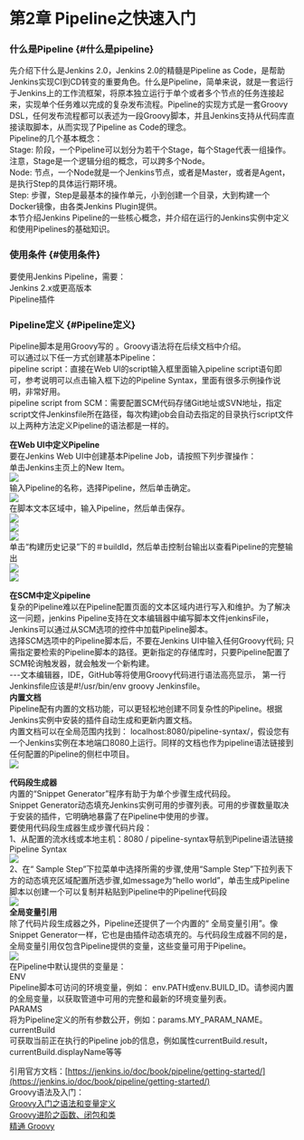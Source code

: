 # 第2章 Pipeline之快速入门

### 什么是Pipeline {#什么是pipeline}

先介绍下什么是Jenkins 2.0，Jenkins 2.0的精髓是Pipeline as Code，是帮助Jenkins实现CI到CD转变的重要角色。什么是Pipeline，简单来说，就是一套运行于Jenkins上的工作流框架，将原本独立运行于单个或者多个节点的任务连接起来，实现单个任务难以完成的复杂发布流程。Pipeline的实现方式是一套Groovy DSL，任何发布流程都可以表述为一段Groovy脚本，并且Jenkins支持从代码库直接读取脚本，从而实现了Pipeline as Code的理念。  
Pipeline的几个基本概念：  
Stage: 阶段，一个Pipeline可以划分为若干个Stage，每个Stage代表一组操作。注意，Stage是一个逻辑分组的概念，可以跨多个Node。  
Node: 节点，一个Node就是一个Jenkins节点，或者是Master，或者是Agent，是执行Step的具体运行期环境。  
Step: 步骤，Step是最基本的操作单元，小到创建一个目录，大到构建一个Docker镜像，由各类Jenkins Plugin提供。  
本节介绍Jenkins Pipeline的一些核心概念，并介绍在运行的Jenkins实例中定义和使用Pipelines的基础知识。

### 使用条件 {#使用条件}

要使用Jenkins Pipeline，需要：  
Jenkins 2.x或更高版本  
Pipeline插件

### Pipeline定义 {#Pipeline定义}

Pipeline脚本是用Groovy写的 。Groovy语法将在后续文档中介绍。  
可以通过以下任一方式创建基本Pipeline：  
pipeline script：直接在Web UI的script输入框里面输入pipeline script语句即可，参考说明可以点击输入框下边的Pipeline Syntax，里面有很多示例操作说明，非常好用。  
pipeline script from SCM：需要配置SCM代码存储Git地址或SVN地址，指定script文件Jenkinsfile所在路径，每次构建job会自动去指定的目录执行script文件  
以上两种方法定义Pipeline的语法都是一样的。

**在Web UI中定义Pipeline**  
要在Jenkins Web UI中创建基本Pipeline Job，请按照下列步骤操作：  
单击Jenkins主页上的New Item。  
[![](https://testerhome.com/uploads/photo/2017/a0b3ec34-82c3-45e8-81a5-c32cb3dd02ed.png!large)](https://testerhome.com/uploads/photo/2017/a0b3ec34-82c3-45e8-81a5-c32cb3dd02ed.png!large)  
输入Pipeline的名称，选择Pipeline，然后单击确定。  
[![](https://testerhome.com/uploads/photo/2017/7d52e087-4cfb-4f53-9ca2-ccc66e73ed83.png!large)](https://testerhome.com/uploads/photo/2017/7d52e087-4cfb-4f53-9ca2-ccc66e73ed83.png!large)  
在脚本文本区域中，输入Pipeline，然后单击保存。  
[![](https://testerhome.com/uploads/photo/2017/18e45ee8-be88-4fec-b428-26b3f16faadd.png!large)](https://testerhome.com/uploads/photo/2017/18e45ee8-be88-4fec-b428-26b3f16faadd.png!large)  
[![](https://testerhome.com/uploads/photo/2017/32890478-cd90-42b1-98a6-48740c6e120b.png!large)](https://testerhome.com/uploads/photo/2017/32890478-cd90-42b1-98a6-48740c6e120b.png!large)  
[![](https://testerhome.com/uploads/photo/2017/2e47139e-063d-4e5b-8121-d97da555a864.png!large)](https://testerhome.com/uploads/photo/2017/2e47139e-063d-4e5b-8121-d97da555a864.png!large)  
单击“构建历史记录”下的＃buildId，然后单击控制台输出以查看Pipeline的完整输出  
[![](https://testerhome.com/uploads/photo/2017/41e722cd-c0f8-4652-a695-9c8b853755ab.png!large)](https://testerhome.com/uploads/photo/2017/41e722cd-c0f8-4652-a695-9c8b853755ab.png!large)  
[![](https://testerhome.com/uploads/photo/2017/c910af92-b975-475f-9188-a84f8fc393e5.png!large)](https://testerhome.com/uploads/photo/2017/c910af92-b975-475f-9188-a84f8fc393e5.png!large)

**在SCM中定义pipeline**  
复杂的Pipeline难以在Pipeline配置页面的文本区域内进行写入和维护。为了解决这一问题，jenkins Pipeline支持在文本编辑器中编写脚本文件jenkinsFile，Jenkins可以通过从SCM选项的控件中加载Pipeline脚本。  
选择SCM选项中的Pipeline脚本后，不要在Jenkins UI中输入任何Groovy代码; 只需指定要检索的Pipeline脚本的路径。更新指定的存储库时，只要Pipeline配置了SCM轮询触发器，就会触发一个新构建。  
---文本编辑器，IDE，GitHub等将使用Groovy代码进行语法高亮显示， 第一行Jenkinsfile应该是\#!/usr/bin/env groovy Jenkinsfile。  
**内置文档**  
Pipeline配有内置的文档功能，可以更轻松地创建不同复杂性的Pipeline。根据Jenkins实例中安装的插件自动生成和更新内置文档。  
内置文档可以在全局范围内找到： localhost:8080/pipeline-syntax/，假设您有一个Jenkins实例在本地端口8080上运行。同样的文档也作为pipeline语法链接到任何配置的Pipeline的侧栏中项目。  
[![](https://testerhome.com/uploads/photo/2017/c26461d8-61e3-4368-90ab-ae160a27233b.png!large)](https://testerhome.com/uploads/photo/2017/c26461d8-61e3-4368-90ab-ae160a27233b.png!large)

**代码段生成器**  
内置的“Snippet Generator”程序有助于为单个步骤生成代码段。  
Snippet Generator动态填充Jenkins实例可用的步骤列表。可用的步骤数量取决于安装的插件，它明确地暴露了在Pipeline中使用的步骤。  
要使用代码段生成器生成步骤代码片段：  
1、从配置的流水线或本地主机：8080 / pipeline-syntax导航到Pipeline语法链接Pipeline Syntax  
[![](https://testerhome.com/uploads/photo/2017/54fdf0d9-d4b1-4e01-be0c-89bc5a0fee32.png!large)](https://testerhome.com/uploads/photo/2017/54fdf0d9-d4b1-4e01-be0c-89bc5a0fee32.png!large)  
2、在“ Sample Step”下拉菜单中选择所需的步骤,使用“Sample Step”下拉列表下方的动态填充区域配置所选步骤,如message为“hello world”，单击生成Pipeline脚本以创建一个可以复制并粘贴到Pipeline中的Pipeline代码段  
[![](https://testerhome.com/uploads/photo/2017/613ab7ea-c732-468e-9844-799adf134e03.png!large)](https://testerhome.com/uploads/photo/2017/613ab7ea-c732-468e-9844-799adf134e03.png!large)  
**全局变量引用**  
除了代码片段生成器之外，Pipeline还提供了一个内置的“ 全局变量引用”。像Snippet Generator一样，它也是由插件动态填充的。与代码段生成器不同的是，全局变量引用仅包含Pipeline提供的变量，这些变量可用于Pipeline。  
[![](https://testerhome.com/uploads/photo/2017/689fbe6a-8212-4c3b-a9d5-9d2a6262cbc7.png!large)](https://testerhome.com/uploads/photo/2017/689fbe6a-8212-4c3b-a9d5-9d2a6262cbc7.png!large)  
在Pipeline中默认提供的变量是：  
ENV  
Pipeline脚本可访问的环境变量，例如： env.PATH或env.BUILD\_ID。请参阅内置的全局变量，以获取管道中可用的完整和最新的环境变量列表。  
PARAMS  
将为Pipeline定义的所有参数公开，例如：params.MY\_PARAM\_NAME。  
currentBuild  
可获取当前正在执行的Pipeline job的信息，例如属性currentBuild.result，currentBuild.displayName等等

引用官方文档：[https://jenkins.io/doc/book/pipeline/getting-started/](https://jenkins.io/doc/book/pipeline/getting-started/)  
Groovy语法及入门：  
[Groovy入门之语法和变量定义](http://www.sunnyang.com/521.html)  
[Groovy进阶之函数、闭包和类](http://www.sunnyang.com/522.html)  
[精通 Groovy](http://www.ibm.com/developerworks/cn/education/java/j-groovy/j-groovy.html#ibm-pcon)

